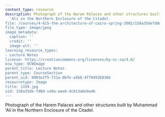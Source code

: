 ```yaml
---
content_type: resource
description: Photograph of the Harem Palaces and other structures built by Muhammad
  'Ali in the Northern Enclosure of the Citadel.
file: /courses/4-615-the-architecture-of-cairo-spring-2002/158a35defd8dce0aaae8dc613a0e9a46_1159.jpg
file_type: image/jpeg
image_metadata:
  caption: ''
  credit: ''
  image-alt: ''
learning_resource_types:
- Lecture Notes
license: https://creativecommons.org/licenses/by-nc-sa/4.0/
ocw_type: OCWImage
parent_title: Lecture Notes
parent_type: CourseSection
parent_uid: 6903e2f5-731a-0bfe-a3b8-4ff0493b836b
resourcetype: Image
title: 1159.jpg
uid: 158a35de-fd8d-ce0a-aae8-dc613a0e9a46
---
```

Photograph of the Harem Palaces and other structures built by Muhammad 'Ali in the Northern Enclosure of the Citadel.